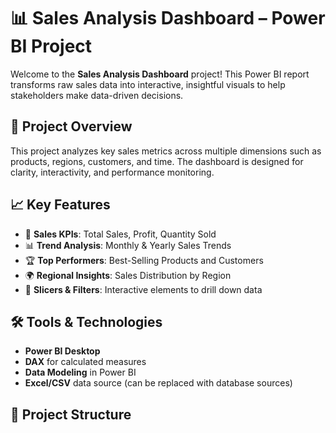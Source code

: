 # 📊 Sales Analysis Dashboard – Power BI Project

Welcome to the **Sales Analysis Dashboard** project! This Power BI report transforms raw sales data into interactive, insightful visuals to help stakeholders make data-driven decisions.

## 🚀 Project Overview

This project analyzes key sales metrics across multiple dimensions such as products, regions, customers, and time. The dashboard is designed for clarity, interactivity, and performance monitoring.

## 📈 Key Features

- 📌 **Sales KPIs**: Total Sales, Profit, Quantity Sold  
- 📊 **Trend Analysis**: Monthly & Yearly Sales Trends  
- 🏆 **Top Performers**: Best-Selling Products and Customers  
- 🌍 **Regional Insights**: Sales Distribution by Region  
- 🧭 **Slicers & Filters**: Interactive elements to drill down data  

## 🛠 Tools & Technologies

- **Power BI Desktop**
- **DAX** for calculated measures
- **Data Modeling** in Power BI
- **Excel/CSV** data source (can be replaced with database sources)

## 📂 Project Structure

